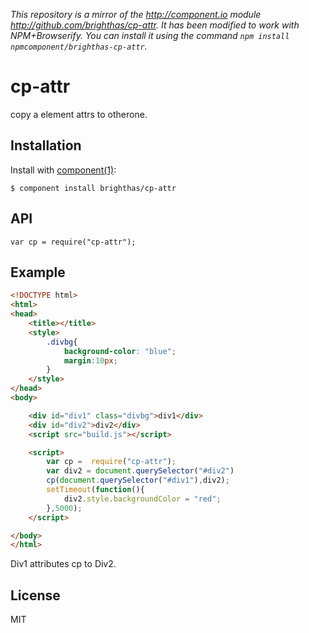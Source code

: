 *This repository is a mirror of the <http://component.io> module <http://github.com/brighthas/cp-attr>. It has been modified to work with NPM+Browserify. You can install it using the command `npm install npmcomponent/brighthas-cp-attr`.*

# cp-attr

  copy a element attrs to otherone.

## Installation

  Install with [component(1)](http://component.io):

    $ component install brighthas/cp-attr

## API

    var cp = require("cp-attr");

## Example
```html
<!DOCTYPE html>
<html>
<head>
    <title></title>
    <style>
        .divbg{
            background-color: "blue";
            margin:10px;
        }
    </style>
</head>
<body>

    <div id="div1" class="divbg">div1</div>
    <div id="div2">div2</div>
    <script src="build.js"></script>

    <script>
        var cp =  require("cp-attr");
        var div2 = document.querySelector("#div2")
        cp(document.querySelector("#div1"),div2);
        setTimeout(function(){
            div2.style.backgroundColor = "red";
        },5000);
    </script>

</body>
</html>
```
Div1 attributes cp to Div2.

## License

  MIT
